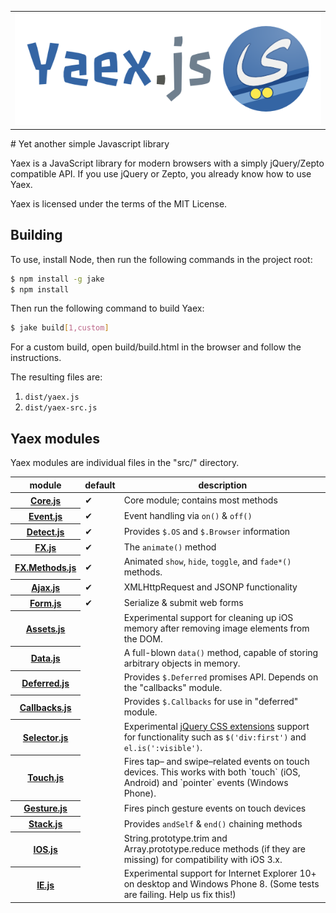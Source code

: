 <table>
  <tbody>
    <tr>
      <td>
        <img src="media/yaexlogo-01.png" alt="Yaex - Yet another simple Javascript library">
      </td>
    </tr>
  </tbody>
</table>
# Yet another simple Javascript library

Yaex is a JavaScript library for modern browsers with a
simply jQuery/Zepto compatible API. If you use jQuery or Zepto, you already know how to use Yaex.

Yaex is licensed under the terms of the MIT License.

## Building

To use, install Node, then run the following commands in the project root:

~~~ sh
$ npm install -g jake
$ npm install
~~~

Then run the following command to build Yaex:

~~~ sh
$ jake build[1,custom]
~~~

For a custom build, open build/build.html in the browser and follow the instructions.

The resulting files are:

1. `dist/yaex.js`
2. `dist/yaex-src.js`

## Yaex modules

Yaex modules are individual files in the "src/" directory.

<table>
<thead><tr>
  <th>module</th> <th>default</th> <th>description</th>
</tr></thead>
<tbody>
  <tr>
    <th><a href="src/Core.js#files">Core.js</a></th>
    <td>✔</td>
    <td>Core module; contains most methods</td>
  </tr>
  <tr>
    <th><a href="src/Event.js#files">Event.js</a></th>
    <td>✔</td>
    <td>Event handling via <code>on()</code> &amp; <code>off()</code></td>
  </tr>
  <tr>
    <th><a href="src/Detect.js#files">Detect.js</a></th>
    <td>✔</td>
    <td>Provides <code>$.OS</code> and <code>$.Browser</code> information</td>
  </tr>
  <tr>
    <th><a href="src/FX.js#files">FX.js</a></th>
    <td>✔</td>
    <td>The <code>animate()</code> method</td>
  </tr>
  <tr>
    <th><a href="src/FX.Methods.js#files">FX.Methods.js</a></th>
    <td>✔</td>
    <td>
      Animated <code>show</code>, <code>hide</code>, <code>toggle</code>,
      and <code>fade*()</code> methods.
    </td>
  </tr>
  <tr>
    <th><a href="src/Ajax.js#files">Ajax.js</a></th>
    <td>✔</td>
    <td>XMLHttpRequest and JSONP functionality</td>
  </tr>
  <tr>
    <th><a href="src/Form.js#files">Form.js</a></th>
    <td>✔</td>
    <td>Serialize &amp; submit web forms</td>
  </tr>
  <tr>
    <th><a href="src/Assets.js#files">Assets.js</a></th>
    <td></td>
    <td>
      Experimental support for cleaning up iOS memory after removing
      image elements from the DOM.
    </td>
  </tr>
  <tr>
    <th><a href="src/Data.js#files">Data.js</a></th>
    <td></td>
    <td>
      A full-blown <code>data()</code> method, capable of storing arbitrary
      objects in memory.
    </td>
  </tr>
  <tr>
    <th><a href="src/Deferred.js#files">Deferred.js</a></th>
    <td></td>
    <td>
      Provides <code>$.Deferred</code> promises API.
      Depends on the "callbacks" module.
    </td>
  </tr>
  <tr>
    <th><a href="src/Callbacks.js#files">Callbacks.js</a></th>
    <td></td>
    <td>
      Provides <code>$.Callbacks</code> for use in "deferred" module.
    </td>
  </tr>
  <tr>
    <th><a href="src/Selector.js#files">Selector.js</a></th>
    <td></td>
    <td>
      Experimental <a href="http://api.jquery.com/category/selectors/jquery-selector-extensions/">jQuery
      CSS extensions</a> support for functionality such as <code>$('div:first')</code> and
      <code>el.is(':visible')</code>.
    </td>
  </tr>
  <tr>
    <th><a href="src/Touch.js#files">Touch.js</a></th>
    <td></td>
    <td>
      Fires tap– and swipe–related events on touch devices. This works with both
      `touch` (iOS, Android) and `pointer` events (Windows Phone).
    </td>
  </tr>
  <tr>
    <th><a href="src/Gesture.js#files">Gesture.js</a></th>
    <td></td>
    <td>Fires pinch gesture events on touch devices</td>
  </tr>
  <tr>
    <th><a href="src/Stack.js#files">Stack.js</a></th>
    <td></td>
    <td>Provides <code>andSelf</code> &amp; <code>end()</code> chaining methods</td>
  </tr>
  <tr>
    <th><a href="src/IOS.js#files">IOS.js</a></th>
    <td></td>
    <td>
      String.prototype.trim and Array.prototype.reduce methods
      (if they are missing) for compatibility with iOS 3.x.
    </td>
  </tr>
  <tr>
    <th><a href="src/IE.js#files">IE.js</a></th>
    <td></td>
    <td>
      Experimental support for Internet Explorer 10+ on desktop and Windows Phone 8.
      (Some tests are failing. Help us fix this!)
    </td>
  </tr>
</tbody>
</table>